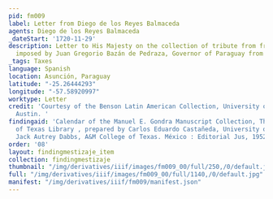 ```yaml
---
pid: fm009
label: Letter from Diego de los Reyes Balmaceda
agents: Diego de los Reyes Balmaceda
_dateStart: '1720-11-29'
description: Letter to His Majesty on the collection of tribute from free mulattoes,
  imposed by Juan Gregorio Bazán de Pedraza, Governor of Paraguay from 1713-1717.
_tags: Taxes
language: Spanish
location: Asunción, Paraguay
latitude: "-25.26444293"
longitude: "-57.58920997"
worktype: Letter
credit: 'Courtesy of the Benson Latin American Collection, University of Texas at
  Austin. '
findingaid: 'Calendar of the Manuel E. Gondra Manuscript Collection, The University
  of Texas Library , prepared by Carlos Eduardo Castañeda, University of Texas, and
  Jack Autrey Dabbs, A&M College of Texas. México : Editorial Jus, 1952'
order: '08'
layout: findingmestizaje_item
collection: findingmestizaje
thumbnail: "/img/derivatives/iiif/images/fm009_00/full/250,/0/default.jpg"
full: "/img/derivatives/iiif/images/fm009_00/full/1140,/0/default.jpg"
manifest: "/img/derivatives/iiif/fm009/manifest.json"
---
```

